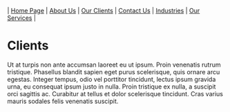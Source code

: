 | [Home Page](index.html) | [About Us](about.html) | [Our Clients](clients.html) | [Contact Us](contact.html) | [Industries](industries.html) | [Our Services](services.html) |

# Clients

Ut at turpis non ante accumsan laoreet eu ut ipsum. Proin venenatis rutrum tristique. Phasellus blandit sapien eget purus scelerisque, quis ornare arcu egestas. Integer tempus, odio vel porttitor tincidunt, lectus ipsum gravida urna, eu consequat ipsum justo in nulla. Proin tristique ex nulla, a suscipit orci sagittis ac. Curabitur at tellus et dolor scelerisque tincidunt. Cras varius mauris sodales felis venenatis suscipit.
